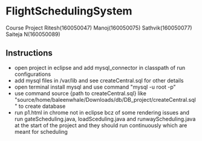 # FlightSchedulingSystem
Course Project
Ritesh(160050047)
Manoj(160050075)
Sathvik(160050077)
Saiteja N(160050089)

## Instructions 
- open project in eclipse and add mysql_connector in classpath of run configurations <br>
- add mysql files in /var/lib and see createCentral.sql for other details <br>
- open terminal install mysql and use command "mysql -u root -p" <br>
- use command source {path to createCentral.sql} like "source/home/baleenwhale/Downloads/db/DB_project/createCentral.sql" to create database <br>
- run p1.html in chrome not in eclipse bcz of some rendering issues and run gateScheduling.java, loadSceduling.java and runwayScheduling.java at the start of the project and they should run continuously which are meant for scheduling <br>
